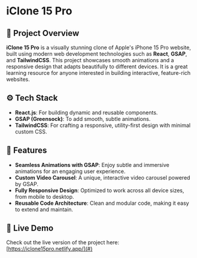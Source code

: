 # iClone 15 Pro

## 📖 Project Overview
**iClone 15 Pro** is a visually stunning clone of Apple's iPhone 15 Pro website, built using modern web development technologies such as **React**, **GSAP**, and **TailwindCSS**. This project showcases smooth animations and a responsive design that adapts beautifully to different devices. It is a great learning resource for anyone interested in building interactive, feature-rich websites.

## ⚙️ Tech Stack
- **React.js**: For building dynamic and reusable components.
- **GSAP (Greensock)**: To add smooth, subtle animations.
- **TailwindCSS**: For crafting a responsive, utility-first design with minimal custom CSS.

## 🔋 Features
- **Seamless Animations with GSAP**: Enjoy subtle and immersive animations for an engaging user experience.
- **Custom Video Carousel**: A unique, interactive video carousel powered by GSAP.
- **Fully Responsive Design**: Optimized to work across all device sizes, from mobile to desktop.
- **Reusable Code Architecture**: Clean and modular code, making it easy to extend and maintain.

## 🚀 Live Demo
Check out the live version of the project here: [https://iclone15pro.netlify.app/](#)
